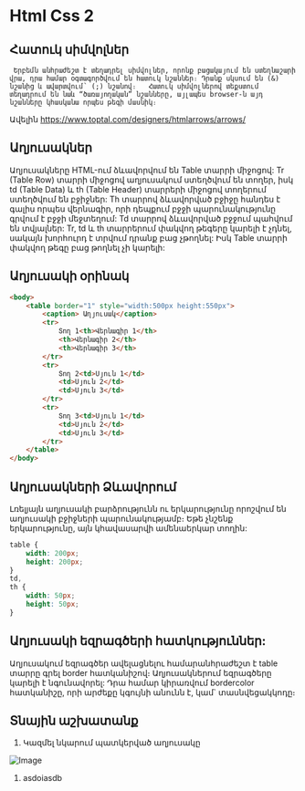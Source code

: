 # Html Css 2

## Հատուկ սիմվոլներ

     Երբեմն անհրաժեշտ է տեղադրել սիմվոլներ, որոնք բացակայում են ստեղնաշարի վրա, դրա համար օգտագործվում են հատուկ նշաններ։ Դրանք սկսում են (&) նշանից և ավարտվում՝ (;) նշանով։   Հատուկ սիմվոլներով տեքստում տեղադրում են նաև “ծառայողական” նշանները, այլապես browser-ն այդ նշանները կհասկանա որպես թեգի մասնիկ։

Ավելին
https://www.toptal.com/designers/htmlarrows/arrows/
<br>

## Աղյուսակներ

Աղյուսակները HTML-ում ձևավորվում են Table տարրի միջոցով: Tr (Table Row) տարրի միջոցով աղյուսակում ստեղծվում են տողեր, իսկ td (Table Data) և th (Table Header) տարրերի միջոցով տողերում ստեղծվում են բջիջներ: Th տարրով ձևավորված բջիջը հանդես է գալիս որպես վերնագիր, որի դեպքում բջջի պարունակությունը գրվում է բջջի մեջտեղում: Td տարրով ձևավորված բջջում պահվում են տվյալներ: Tr, td և th տարրերում փակվող թեգերը կարելի է չդնել, սակայն խորհուրդ է տրվում դրանք բաց չթողնել: Իսկ Table տարրի փակվող թեգը բաց թողնել չի կարելի:

## Աղյուսակի օրինակ

```html
<body>
    <table border="1" style="width:500px height:550px">
        <caption> Աղյուսակ</caption>
        <tr>
            Տող 1<th>Վերնագիր 1</th>
            <th>Վերնագիր 2</th>
            <th>Վերնագիր 3</th>
        </tr>
        <tr>
            Տող 2<td>Սյուն 1</td>
            <td>Սյուն 2</td>
            <td>Սյուն 3</td>
        </tr>
        <tr>
            Տող 3<td>Սյուն 1</td>
            <td>Սյուն 2</td>
            <td>Սյուն 3</td>
        </tr>
    </table>
</body>
```

## Աղյուսակների Ձևավորում

Լռելյայն աղյուսակի բարձրությունն ու երկարությունը որոշվում են աղյուսակի բջիջների պարունակությամբ։ Եթե չնշենք երկարությունը, այն կհավասարվի ամենաերկար տողին: <br>

```css
table {
    width: 200px;
    height: 200px;
}
td,
th {
    width: 50px;
    height: 50px;
}
```

## Աղյուսակի եզրագծերի հատկություններ:

Աղյուսակում եզրագծեր ավելացնելու համարանհրաժեշտ է table տարրը գրել border հատկանիշով։
Աղյուսակներում եզրագծերը կարելի է նգունավորել: Դրա համար կիրառվում bordercolor հատկանիշը, որի արժեքը կգույնի անունն է, կամ` տասնվեցակկոդը։


## Տնային աշխատանք 
1. Կազմել նկարում պատկերված աղյուսակը

![Image](./image/homework2.png "Homework2")

1. asdoiasdb
